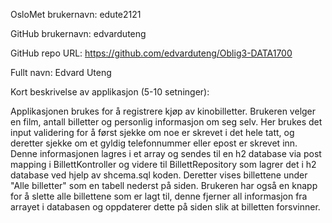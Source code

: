 OsloMet brukernavn: edute2121

GitHub brukernavn: edvarduteng

GitHub repo URL: https://github.com/edvarduteng/Oblig3-DATA1700

Fullt navn: Edvard Uteng

Kort beskrivelse av applikasjon (5-10 setninger):

Applikasjonen brukes for å registrere kjøp av kinobilletter. Brukeren velger en film, 
antall billetter og personlig informasjon om seg selv. Her brukes det input validering 
for å først sjekke om noe er skrevet i det hele tatt, og deretter sjekke om et gyldig 
telefonnummer eller epost er skrevet inn. Denne informasjonen lagres i et array og sendes
til en h2 database via post mapping i BillettKontroller og videre til BillettRepository 
som lagrer det i h2 database ved hjelp av shcema.sql koden. Deretter vises billettene
under "Alle billetter" som en tabell nederst på siden. Brukeren har også en knapp for å 
slette alle billettene som er lagt til, denne fjerner all informasjon fra arrayet i databasen
og oppdaterer dette på siden slik at billetten forsvinner.